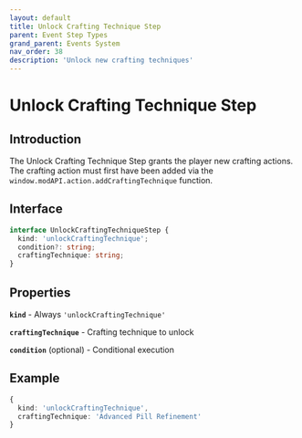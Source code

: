 ```yaml
---
layout: default
title: Unlock Crafting Technique Step
parent: Event Step Types
grand_parent: Events System
nav_order: 38
description: 'Unlock new crafting techniques'
---
```


# Unlock Crafting Technique Step

## Introduction

The Unlock Crafting Technique Step grants the player new crafting actions. The crafting action must first have been added via the `window.modAPI.action.addCraftingTechnique` function.

## Interface

```typescript
interface UnlockCraftingTechniqueStep {
  kind: 'unlockCraftingTechnique';
  condition?: string;
  craftingTechnique: string;
}
```

## Properties

**`kind`** - Always `'unlockCraftingTechnique'`

**`craftingTechnique`** - Crafting technique to unlock

**`condition`** (optional) - Conditional execution

## Example

```typescript
{
  kind: 'unlockCraftingTechnique',
  craftingTechnique: 'Advanced Pill Refinement'
}
```
